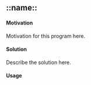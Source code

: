 
## ::name::

#### Motivation
Motivation for this program here.

#### Solution 
Describe the solution here.

#### Usage
```

```
